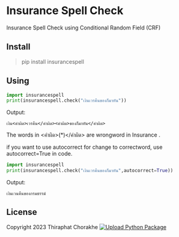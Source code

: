 # Insurance Spell Check
Insurance Spell Check using Conditional Random Field (CRF)

## Install

> pip install insurancespell

## Using

```python
import insurancespell
print(insurancespell.check("เงินเวรคืนของก็มาทัน"))
```
Output:
```
เงิน<คำผิด>เวรคืน</คำผิด><คำผิด>ของก็มาทัน</คำผิด>
```

The words in <คำผิด>(*)</คำผิด> are wrongword in Insurance .

if you want to use autocorrect for change to correctword, use autocorrect=True in code.
```python
import insurancespell
print(insurancespell.check("เงินเวรคืนของก็มาทัน",autocorrect=True))
```
Output:

```
เงินเวนคืนของกรมธรรม์
```

## License
   Copyright 2023 Thiraphat Chorakhe
[![Upload Python Package](https://github.com/Thiraphat-DEV/Insurance-Spell/actions/workflows/package-publish.yml/badge.svg?branch=main)](https://github.com/Thiraphat-DEV/Insurance-Spell/actions/workflows/package-publish.yml)

